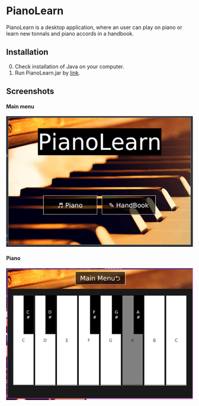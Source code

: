 # PianoLearn

PianoLearn is a desktop application, where an user can play on piano or learn new tonnals and piano accords in a handbook.  

## Installation 
0. Check installation of Java on your computer.
0. Run PianoLearn.jar by [link](/out/artifacts/PianoLearn_jar/PianoLearn.jar).

## Screenshots
#### Main menu
![Main menu](/screenshots/Screenshot_MainMenu.png)
#### Piano
![Piano](/screenshots/Screenshot_Piano.png)
